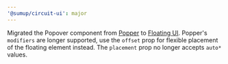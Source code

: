 ```yaml
---
'@sumup/circuit-ui': major
---
```


Migrated the Popover component from [Popper](https://popper.js.org/) to [Floating UI](https://floating-ui.com/). Popper's `modifiers` are longer supported, use the `offset` prop for flexible placement of the floating element instead. The `placement` prop no longer accepts `auto*` values. 
